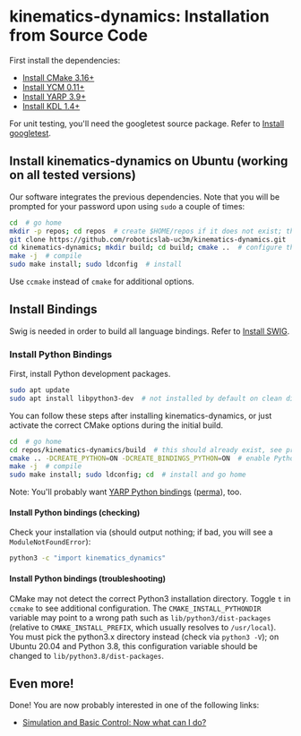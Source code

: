 # kinematics-dynamics: Installation from Source Code

First install the dependencies:

- [Install CMake 3.16+](https://github.com/roboticslab-uc3m/installation-guides/blob/master/install-cmake.md/)
- [Install YCM 0.11+](https://github.com/roboticslab-uc3m/installation-guides/blob/master/install-ycm.md/)
- [Install YARP 3.9+](https://github.com/roboticslab-uc3m/installation-guides/blob/master/install-yarp.md/)
- [Install KDL 1.4+](https://github.com/roboticslab-uc3m/installation-guides/blob/master/install-kdl.md/)

For unit testing, you'll need the googletest source package. Refer to [Install googletest](https://github.com/roboticslab-uc3m/installation-guides/blob/master/docs/install-googletest.md/).

## Install kinematics-dynamics on Ubuntu (working on all tested versions)

Our software integrates the previous dependencies. Note that you will be prompted for your password upon using `sudo` a couple of times:

```bash
cd  # go home
mkdir -p repos; cd repos  # create $HOME/repos if it does not exist; then, enter it
git clone https://github.com/roboticslab-uc3m/kinematics-dynamics.git  # download kinematics-dynamics sources from GitHub
cd kinematics-dynamics; mkdir build; cd build; cmake ..  # configure the project
make -j  # compile
sudo make install; sudo ldconfig  # install
```

Use `ccmake` instead of `cmake` for additional options.

## Install Bindings

Swig is needed in order to build all language bindings. Refer to [Install SWIG](https://github.com/roboticslab-uc3m/installation-guides/blob/master/docs/install-swig.md/).

### Install Python Bindings

First, install Python development packages.

```bash
sudo apt update
sudo apt install libpython3-dev  # not installed by default on clean distros
```

You can follow these steps after installing kinematics-dynamics, or just activate the correct CMake options during the initial build.

```bash
cd  # go home
cd repos/kinematics-dynamics/build  # this should already exist, see previous section
cmake .. -DCREATE_PYTHON=ON -DCREATE_BINDINGS_PYTHON=ON  # enable Python bindings
make -j  # compile
sudo make install; sudo ldconfig; cd  # install and go home
```

Note: You'll probably want [YARP Python bindings](https://github.com/roboticslab-uc3m/installation-guides/blob/master/docs/install-yarp.md/#install-python-bindings) ([perma](https://github.com/roboticslab-uc3m/installation-guides/blob/33c93b68ab34a63157b1dc940dfb154a8504fff8/install-yarp.md#install-python-bindings)), too.

#### Install Python bindings (checking)

Check your installation via (should output nothing; if bad, you will see a `ModuleNotFoundError`):

```bash
python3 -c "import kinematics_dynamics"
```

#### Install Python bindings (troubleshooting)

CMake may not detect the correct Python3 installation directory. Toggle `t` in `ccmake` to see additional configuration. The `CMAKE_INSTALL_PYTHONDIR` variable may point to a wrong path such as `lib/python3/dist-packages` (relative to `CMAKE_INSTALL_PREFIX`, which usually resolves to `/usr/local`). You must pick the python3.x directory instead (check via `python3 -V`); on Ubuntu 20.04 and Python 3.8, this configuration variable should be changed to `lib/python3.8/dist-packages`.

## Even more!

Done! You are now probably interested in one of the following links:
- [Simulation and Basic Control: Now what can I do?]( teo-post-install.md )
